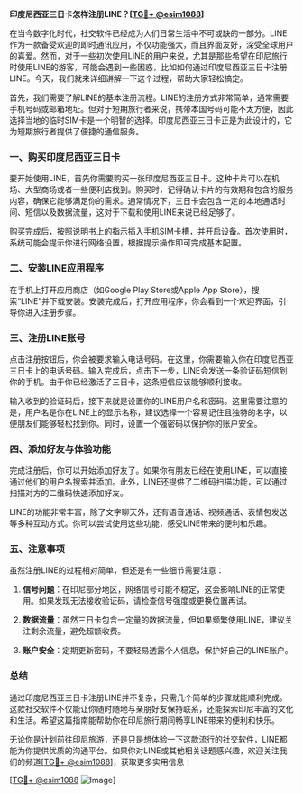 **印度尼西亚三日卡怎样注册LINE？[[TG💪+ @esim1088](https://t.me/s/esim1088)]**

在当今数字化时代，社交软件已经成为人们日常生活中不可或缺的一部分。LINE作为一款备受欢迎的即时通讯应用，不仅功能强大，而且界面友好，深受全球用户的喜爱。然而，对于一些初次使用LINE的用户来说，尤其是那些希望在印尼旅行时使用LINE的游客，可能会遇到一些困惑，比如如何通过印度尼西亚三日卡注册LINE。今天，我们就来详细讲解一下这个过程，帮助大家轻松搞定。

首先，我们需要了解LINE的基本注册流程。LINE的注册方式非常简单，通常需要手机号码或邮箱地址。但对于短期旅行者来说，携带本国号码可能不太方便，因此选择当地的临时SIM卡是一个明智的选择。印度尼西亚三日卡正是为此设计的，它为短期旅行者提供了便捷的通信服务。

### **一、购买印度尼西亚三日卡**

要开始使用LINE，首先你需要购买一张印度尼西亚三日卡。这种卡片可以在机场、大型商场或者一些便利店找到。购买时，记得确认卡片的有效期和包含的服务内容，确保它能够满足你的需求。通常情况下，三日卡会包含一定的本地通话时间、短信以及数据流量，这对于下载和使用LINE来说已经足够了。

购买完成后，按照说明书上的指示插入手机SIM卡槽，并开启设备。首次使用时，系统可能会提示你进行网络设置，根据提示操作即可完成基本配置。

### **二、安装LINE应用程序**

在手机上打开应用商店（如Google Play Store或Apple App Store），搜索“LINE”并下载安装。安装完成后，打开应用程序，你会看到一个欢迎界面，引导你进入注册步骤。

### **三、注册LINE账号**

点击注册按钮后，你会被要求输入电话号码。在这里，你需要输入你在印度尼西亚三日卡上的电话号码。输入完成后，点击下一步，LINE会发送一条验证码短信到你的手机。由于你已经激活了三日卡，这条短信应该能够顺利接收。

输入收到的验证码后，接下来就是设置你的LINE用户名和密码。这里需要注意的是，用户名是你在LINE上的显示名称，建议选择一个容易记住且独特的名字，以便朋友们能够轻松找到你。同时，设置一个强密码以保护你的账户安全。

### **四、添加好友与体验功能**

完成注册后，你可以开始添加好友了。如果你有朋友已经在使用LINE，可以直接通过他们的用户名搜索并添加。此外，LINE还提供了二维码扫描功能，可以通过扫描对方的二维码快速添加好友。

LINE的功能非常丰富，除了文字聊天外，还有语音通话、视频通话、表情包发送等多种互动方式。你可以尝试使用这些功能，感受LINE带来的便利和乐趣。

### **五、注意事项**

虽然注册LINE的过程相对简单，但还是有一些细节需要注意：

1. **信号问题**：在印尼部分地区，网络信号可能不稳定，这会影响LINE的正常使用。如果发现无法接收验证码，请检查信号强度或更换位置再试。
   
2. **数据流量**：虽然三日卡包含一定量的数据流量，但如果频繁使用LINE，建议关注剩余流量，避免超额收费。

3. **账户安全**：定期更新密码，不要轻易透露个人信息，保护好自己的LINE账户。

### **总结**

通过印度尼西亚三日卡注册LINE并不复杂，只需几个简单的步骤就能顺利完成。这款社交软件不仅能让你随时随地与亲朋好友保持联系，还能探索印尼丰富的文化和生活。希望这篇指南能帮助你在印尼旅行期间畅享LINE带来的便利和快乐。

无论你是计划前往印尼旅游，还是只是想体验一下这款流行的社交软件，LINE都能为你提供优质的沟通平台。如果你对LINE或其他相关话题感兴趣，欢迎关注我们的频道[[TG💪+ @esim1088](https://t.me/s/esim1088)]，获取更多实用信息！

[[TG💪+ @esim1088](https://t.me/s/esim1088) ![Image](https://i.postimg.cc/4NQfJmqS/Snipaste-2025-05-13-00-14-12.png)]